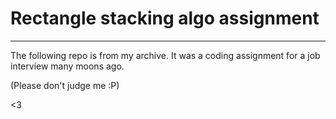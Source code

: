 # Rectangle stacking algo assignment
---
The following repo is from my archive. It was a coding assignment for a job interview many moons ago. 

(Please don't judge me :P)

<3
